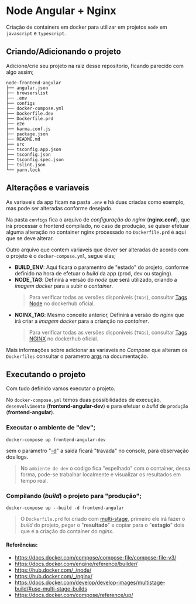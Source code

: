 # Node Angular + Nginx

Criação de containers em docker para utilizar em projetos `node` em `javascript` e `typescript`.

## Criando/Adicionando o projeto
Adicione/crie seu projeto na raiz desse repositorio, ficando parecido com algo assim;

```
node-frontend-angular
├── angular.json
├── browserslist
├── .env
├── configs
├── docker-compose.yml
├── Dockerfile.dev
├── Dockerfile.prd
├── e2e
├── karma.conf.js
├── package.json
├── README.md
├── src
├── tsconfig.app.json
├── tsconfig.json
├── tsconfig.spec.json
├── tslint.json
└── yarn.lock
```
## Alterações e variaveis
As variaveis da app ficam na pasta `.env` e há duas criadas como exemplo, mas pode ser alteradas conforme desejado.

Na pasta `configs` fica o arquivo de _configuração do nginx_ (**nginx.conf**), que irá processar o frontend compilado, no caso de produção, se quiser efetuar alguma alteração no container nginx processado no `Dockerfile.prd` é aqui que se deve alterar.

Outro arquivo que contem variaveis que dever ser alteradas de acordo com o projeto é o `docker-compose.yml`, segue elas;

* **BUILD_ENV**: Aqui ficará o paramentro de "estado" do projeto, conforme definido na hora de efetuar o _build_ da app (prod, dev ou staging).
* **NODE_TAG**: Definirá a versão do _node_ que será utilizado, criando a _imagem docker_ para a subir o _container_.
  >Para verificar todas as versões disponiveis (`TAGs`), consultar [Tags Node](https://hub.docker.com/_/node/?tab=tags) no dockerhub oficial.
* **NGINX_TAG**: Mesmo conceito anterior, Definirá a versão do _nginx_ que irá criar a _imagem docker_ para a crianção no _container_.
  >Para verificar todas as versões disponiveis (`TAGs`), consultar [Tags NGINX](https://hub.docker.com/_/nginx/?tab=tags) no dockerhub oficial.

Mais informações sobre adicionar as variaveis no _Compose_ que alteram os `Dockerfiles` consultar o parametro [args](https://docs.docker.com/compose/compose-file/compose-file-v3/#args) na documentação.

## Executando o projeto
Com tudo definido vamos executar o projeto.

No `docker-compose.yml` temos duas possibilidades de execução, `desenvolvimento` (**frontend-angular-dev**) e para efetuar o _build_ de `produção` (**frontend-angular**).

### Executar o ambiente de "**dev**";
```console
docker-compose up frontend-angular-dev
```
sem o parametro "[-d](#Referencias)" a saida ficará "travada" no console, para observação dos logs.

>No `ambiente de dev` o codigo fica "espelhado" com o container, dessa forma,  pode-se trabalhar localmente e visualizar os resultados em tempo real.

### Compilando (_build_) o projeto para "**produção**";
```console
docker-compose up --build -d frontend-angular
```
>O `Dockerfile.prd` foi criado com [multi-stage](https://docs.docker.com/develop/develop-images/multistage-build/#use-multi-stage-builds), primeiro ele irá fazer o _build_ do projeto, pegar o "**resultado**" e copiar para o "**estagio**" dois que é a criação do container do _nginx_.

#### Referências:

- https://docs.docker.com/compose/compose-file/compose-file-v3/
- https://docs.docker.com/engine/reference/builder/
- https://hub.docker.com/_/node/
- https://hub.docker.com/_/nginx/
- https://docs.docker.com/develop/develop-images/multistage-build/#use-multi-stage-builds
- https://docs.docker.com/compose/reference/up/

